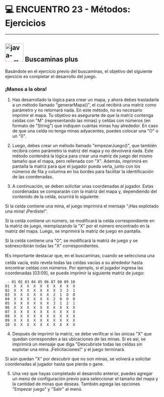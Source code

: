 # :computer: ENCUENTRO 23 - Métodos:  Ejercicios 

---

## <img width="60" height="60" src="https://img.icons8.com/plasticine/60/java-coffee-cup-logo.png" alt="java-coffee-cup-logo"/> Buscaminas plus
Basándote en el ejercicio previo del buscaminas, el objetivo del siguiente ejercicio es completar el desarrollo del juego. 

### ¡Manos a la obra!

1. Has desarrollado la lógica para crear un mapa, y ahora debes trasladarla a un método llamado "generarMapa()", el cual recibirá una matriz como parámetro y no retornará nada. En este método, no es necesario imprimir el mapa. Tu objetivo es asegurarte de que la matriz contenga celdas con "M" (representando las minas) y celdas con números (en formato de "String") que indiquen cuántas minas hay alrededor. En caso de que una celda no tenga minas adyacentes, puedes colocar una "O" o un "0".

2. Luego, debes crear un método llamado "empezarJuego()", que también recibirá como parámetro la matriz del mapa y no devolverá nada. Este método contendrá la lógica para crear una matriz de juego del mismo tamaño que el mapa, pero rellenada con "X". Además, imprimirá en pantalla la matriz para que el jugador pueda verla, junto con los números de fila y columna en los bordes para facilitar la identificación de las coordenadas.

3. A continuación, se deben solicitar unas coordenadas al jugador. Estas coordenadas se compararán con la matriz del mapa y, dependiendo del contenido de la celda, ocurrirá lo siguiente:

Si la celda contiene una mina, el juego imprimirá el mensaje "¡Has explotado una mina! ¡Perdiste!".

Si la celda contiene un número, se modificará la celda correspondiente en la matriz de juego, reemplazando la "X" por el número encontrado en la matriz del mapa. Luego, se imprimirá la matriz de juego en pantalla.

Si la celda contiene una "O", se modificará la matriz de juego y se sobrescribirán todas las "X" correspondientes.

❗Es importante destacar que, en el buscaminas, cuando se selecciona una celda vacía, esto revela todas las celdas vacías a su alrededor hasta encontrar celdas con números. Por ejemplo, si el jugador ingresa las coordenadas [03:09], se puede imprimir la siguiente matriz de juego:

```
 - 01 02 03 04 05 06 07 08 09 10
01  X  X  X  X  X  X  X  X  X  X
02  X  X  X  X  X  X  X  3  2  1
03  X  X  X  X  X  X  2  1  O  O
04  X  X  X  X  X  X  2  O  O  O
05  X  X  X  X  X  X  3  1  2  1
06  X  X  X  X  X  X  X  X  X  X
07  X  X  X  X  X  X  X  X  X  X
08  X  X  X  X  X  X  X  X  X  X
09  X  X  X  X  X  X  X  X  X  X
10  X  X  X  X  X  X  X  X  X  X
```

4. Después de imprimir la matriz, se debe verificar si las únicas "X" que quedan corresponden a las ubicaciones de las minas. Si es así, se imprimirá un mensaje que diga "Descubriste todas las celdas sin explotar una mina. ¡Felicitaciones!" y el juego terminará.

Si aún quedan "X" por descubrir que no son minas, se volverá a solicitar coordenadas al jugador hasta que pierda o gane.

5. Una vez que hayas completado el desarrollo anterior, puedes agregar un menú de configuración previo para seleccionar el tamaño del mapa y la cantidad de minas que deseas. También agrega las opciones "Empezar juego" y "Salir" al menú.
